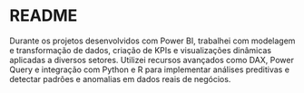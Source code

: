 # README
Durante os projetos desenvolvidos com Power BI, trabalhei com modelagem e transformação de dados, criação de KPIs e visualizações dinâmicas aplicadas a diversos setores. Utilizei recursos avançados como DAX, Power Query e integração com Python e R para implementar análises preditivas e detectar padrões e anomalias em dados reais de negócios.

